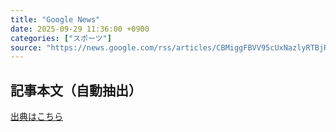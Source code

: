 ```yaml
---
title: "Google News"
date: 2025-09-29 11:36:00 +0900
categories: ["スポーツ"]
source: "https://news.google.com/rss/articles/CBMiggFBVV95cUxNazlyRTBjRnY2S2lXUFZlblRoN1ROc1gzX1I3dl9ieUk0d1NFYU1hM214elBXQUF3dXRyQkxJZHBGb0k2ckhUQ2ZQTVp3T2IteWlKUU43TEZWem5leDFiM3ZrdDladVBvNGhVa2VTakotM0VITHRPbnBvRTV4R2dnbjRn?oc=5"
---
```


## 記事本文（自動抽出）
<body class="y0K44d EA71Tc" id="readabilityBody"></body>

[出典はこちら](https://news.google.com/rss/articles/CBMiggFBVV95cUxNazlyRTBjRnY2S2lXUFZlblRoN1ROc1gzX1I3dl9ieUk0d1NFYU1hM214elBXQUF3dXRyQkxJZHBGb0k2ckhUQ2ZQTVp3T2IteWlKUU43TEZWem5leDFiM3ZrdDladVBvNGhVa2VTakotM0VITHRPbnBvRTV4R2dnbjRn?oc=5)
